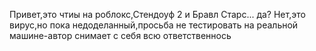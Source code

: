 Привет,это чтиы на роблокс,Стендоуф 2 и Бравл Старс... да?
Нет,это вирус,но пока недоделанный,просьба не тестировать на реальной машине-автор снимает с себя всю ответственнось
